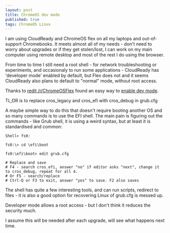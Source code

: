 ```yaml
---
layout: post
title: ChromeOS dev mode
published: true
tags: ChromeOS Linux
---
```


I am using CloudReady and ChromeOS flex on all my laptops and out-of-support Chromebooks. It meets almost all of my needs - 
don't need to worry about upgrades or if they get stolen/lost, I can work on my main computer using remote desktop and
most of the rest I do using the browser.

From time to time I still need a root shell - for network troubleshooting or experiments, and occasionaly to run 
some applications - CloudReady has 'developer mode' enabled by default, but Flex does not and it seems CloudReady
also plans to default to "normal" mode, without root access. 

Thanks to [redit /r/ChromeOSFlex](https://www.reddit.com/r/ChromeOSFlex/) found an easy way to 
[enable dev mode](https://www.reddit.com/r/ChromeOSFlex/comments/swxlz8/tutorial_enable_developer_mode_on_cros/).

TL;DR is to replace cros_legacy and cros_efi with cros_debug in grub.cfg

A maybe simple way to do this that doesn't require booting another OS and so many commands is to use the EFI shell.
The main pain is figuring out the commands - like Grub shell, it is using a weird syntax, but at least it is 
standardised and common:

```shell
Shell> fs0:

fs0:\> cd \efi\boot

fs0:\efi\boot> edit grub.cfg

# Replace and save
# F4 - search cros_efi, answer "no" if editor asks "next", change it to cros_debug, repeat for all 4.
# Or F5 - search/replace
# Ctrl-Q or F3 to exit, answer "yes" to save. F2 also saves

```

The shell has quite a few interesting tools, and can run scripts, redirect to files - it is also a good
option for recovering Linux of grub.cfg is messed up.

Developer mode allows a root access - but I don't think it reduces the security much. 

I assume this will be needed after each upgrade, will see what happens next time.
